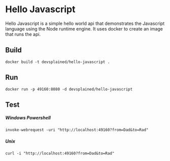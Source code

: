 # Hello Javascript

Hello Javascript is a simple hello world api that demonstrates
the Javascript language using the Node runtime engine. It uses
docker to create an image that runs the api.

## Build

`docker build -t devsplained/hello-javascript .`

## Run

`docker run -p 49160:8080 -d devsplained/hello-javascript`

## Test

##### Windows Powershell

`invoke-webrequest -uri "http://localhost:49160?from=Dad&to=Rad"`

##### Unix

`curl -i "http://localhost:49160?from=Dad&to=Rad"`

